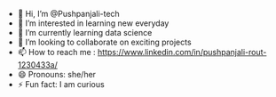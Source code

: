 - 👋 Hi, I’m @Pushpanjali-tech
- 👀 I’m interested in learning new everyday
- 🌱 I’m currently learning data science
- 💞️ I’m looking to collaborate on exciting projects
- 📫 How to reach me : https://www.linkedin.com/in/pushpanjali-rout-1230433a/
- 😄 Pronouns: she/her
- ⚡ Fun fact: I am curious

<!---
Pushpanjali-tech/Pushpanjali-tech is a ✨ special ✨ repository because its `README.md` (this file) appears on your GitHub profile.
You can click the Preview link to take a look at your changes.
--->
